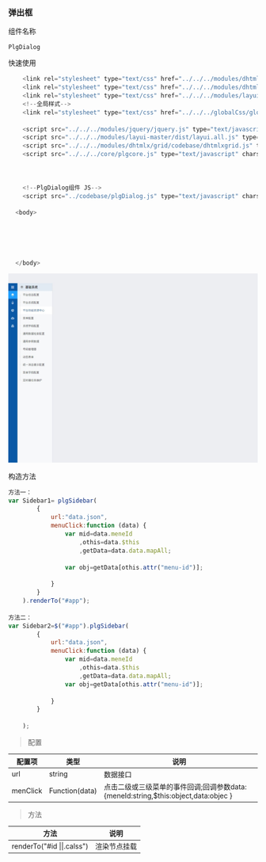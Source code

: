 ### 弹出框

组件名称

```
PlgDialog
```

快速使用

```js
    <link rel="stylesheet" type="text/css" href="../../../modules/dhtmlx/grid/codebase/dhtmlxgrid.css" />
    <link rel="stylesheet" type="text/css" href="../../../modules/dhtmlx/grid/skins/web/dhtmlxgrid.css" />
    <link rel="stylesheet" type="text/css" href="../../../modules/layui-master/dist/css/layui.css" />
    <!--全局样式-->
    <link rel="stylesheet" type="text/css" href="../../../globalCss/global_style.css" />

    <script src="../../../modules/jquery/jquery.js" type="text/javascript" charset="utf-8"></script>
    <script src="../../../modules/layui-master/dist/layui.all.js" type="text/javascript" charset="utf-8"></script>
    <script src="../../../modules/dhtmlx/grid/codebase/dhtmlxgrid.js" type="text/javascript" charset="utf-8"></script>
    <script src="../../../core/plgcore.js" type="text/javascript" charset="utf-8"></script>



    <!--PlgDialog组件 JS-->
    <script src="../codebase/plgDialog.js" type="text/javascript" charset="utf-8"></script>

  <body>





  </body>
```

![](/assets/001.jpg)

构造方法

```js
方法一：
var Sidebar1= plgSidebar(
        {
            url:"data.json",  
            menuClick:function (data) {
                var mid=data.meneId
                    ,othis=data.$this
                    ,getData=data.data.mapAll;

                var obj=getData[othis.attr("menu-id")];

            }
        }
    ).renderTo("#app");

方法二：
var Sidebar2=$("#app").plgSidebar(
        {
            url:"data.json", 
            menuClick:function (data) {
                var mid=data.meneId
                    ,othis=data.$this
                    ,getData=data.data.mapAll;
                var obj=getData[othis.attr("menu-id")];

            }
        }

    );
```



> 配置


| 配置项 | 类型 | 说明 |
| --- | --- | --- |
| url | string | 数据接口 |
| menClick | Function\(data\) | 点击二级或三级菜单的事件回调;回调参数data:{meneId:string,$this:object,data:objec } |

> 方法

| 方法 | 说明 |
| --- | --- |
|renderTo("#id \|\|.calss")|渲染节点挂载





